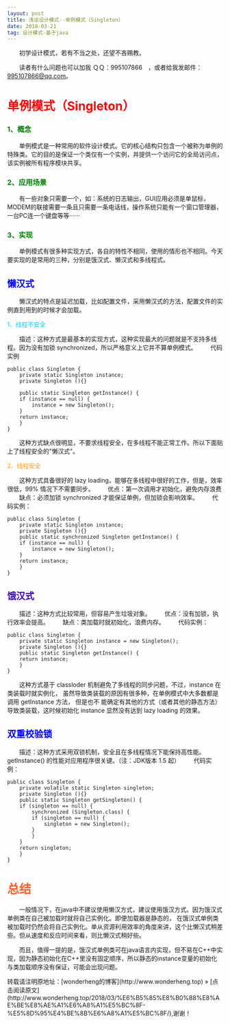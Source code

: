 ```yaml
---
layout: post
title: 浅谈设计模式--单例模式（Singleton）
date: 2018-03-21
tag: 设计模式-基于java
--- 
```


　　初学设计模式，若有不当之处，还望不吝赐教。

　　读者有什么问题也可以加我 ＱＱ：995107866　，或者给我发邮件：[995107866@qq.com](mailto:995107866@qq.com)。

# <span style="color: red;">单例模式（Singleton）</span>
### <span style="color: green;">1、概念</span>
　　单例模式是一种常用的软件设计模式。它的核心结构只包含一个被称为单例的特殊类。它的目的是保证一个类仅有一个实例，并提供一个访问它的全局访问点，该实例被所有程序模块共享。
### <span style="color: green;">2、应用场景</span>
　　有一些对象只需要一个，如：系统的日志输出，GUI应用必须是单鼠标，MODEM的联接需要一条且只需要一条电话线，操作系统只能有一个窗口管理器，一台PC连一个键盘等等······
### <span style="color: green;">3、实现</span>
　　单例模式有很多种实现方式，各自的特性不相同，使用的情形也不相同。今天要实现的是常用的三种，分别是饿汉式、懒汉式和多线程式。
## <span style="color: #0000ff;">懒汉式</span>
　　懒汉式的特点是延迟加载，比如配置文件，采用懒汉式的方法，配置文件的实例直到用到的时候才会加载。

<span style="color: #00ccff;">1、线程不安全</span>

　　描述：这种方式是最基本的实现方式，这种实现最大的问题就是不支持多线程。因为没有加锁 synchronized，所以严格意义上它并不算单例模式。
　　代码实例
```
public class Singleton {  
    private static Singleton instance;  
    private Singleton (){}  
  
    public static Singleton getInstance() {  
    if (instance == null) {  
        instance = new Singleton();  
    }  
    return instance;  
    }  
}  
```
　　这种方式缺点很明显，不要求线程安全，在多线程不能正常工作。所以下面贴上了线程安全的"懒汉式"。

<span style="color: #ff9900;">2、线程安全</span>

　　这种方式具备很好的 lazy loading，能够在多线程中很好的工作，但是，效率很低，99% 情况下不需要同步。
　　优点：第一次调用才初始化，避免内存浪费
　　缺点：必须加锁 synchronized 才能保证单例，但加锁会影响效率。
　　代码实例：
```
public class Singleton {  
    private static Singleton instance;  
    private Singleton (){}  
    public static synchronized Singleton getInstance() {  
    if (instance == null) {  
        instance = new Singleton();  
    }  
    return instance;  
    }  
} 
```
## <span style="color: #3f00c0;">饿汉式</span>
　　描述：这种方式比较常用，但容易产生垃圾对象。
　　优点：没有加锁，执行效率会提高。
　　缺点：类加载时就初始化，浪费内存。
　　代码实例：
```
public class Singleton {  
    private static Singleton instance = new Singleton();  
    private Singleton (){}  
    public static Singleton getInstance() {  
    return instance;  
    }  
} 
```
　　这种方式基于 classloder 机制避免了多线程的同步问题，不过，instance 在类装载时就实例化，
虽然导致类装载的原因有很多种，在单例模式中大多数都是调用 getInstance 方法， 但是也不
能确定有其他的方式（或者其他的静态方法）导致类装载，这时候初始化 instance 显然没有达到 lazy loading 的效果。
## <span style="color: #0000ff;">双重校验锁</span>

　　描述：这种方式采用双锁机制，安全且在多线程情况下能保持高性能。getInstance() 的性能对应用程序很关键。（注：JDK版本 1.5 起）
　　代码实例：
```
public class Singleton {  
    private volatile static Singleton singleton;  
    private Singleton (){}  
    public static Singleton getSingleton() {  
    if (singleton == null) {  
        synchronized (Singleton.class) {  
        if (singleton == null) {  
            singleton = new Singleton();  
        }  
        }  
    }  
    return singleton;  
    }  
} 
```

# <span style="color: #ff602a;">总结</span>
<p>
　　一般情况下，在java中不建议使用懒汉方式，建议使用饿汉方式。因为饿汉式单例类在自己被加载时就将自己实例化。即便加载器是静态的，
在饿汉式单例类被加载时仍然会将自己实例化。单从资源利用效率的角度来讲，这个比懒汉式稍差些。但从速度和反应时间来看，则比懒汉式稍好些。
<p>
　　而且，值得一提的是，饿汉式单例类可在java语言内实现，但不易在C++中实现，因为静态初始化在C++里没有固定顺序，所以静态的instance变量的初始化与类加载顺序没有保证，可能会出现问题。

<p>
转载请注明原地址：[wonderheng的博客](http://www.wonderheng.top) » [点击阅读原文](http://www.wonderheng.top/2018/03/%E6%B5%85%E8%B0%88%E8%AE%BE%E8%AE%A1%E6%A8%A1%E5%BC%8F-%E5%8D%95%E4%BE%8B%E6%A8%A1%E5%BC%8F/),谢谢！